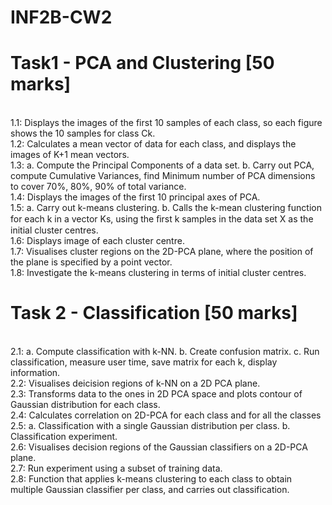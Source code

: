 # INF2B-CW2

# Task1 - PCA and Clustering [50 marks]
</br>1.1: Displays the images of the first 10 samples of each class, so each figure shows the 10 samples for class Ck.
</br>1.2: Calculates a mean vector of data for each class, and displays the images of K+1 mean vectors.
</br>1.3: a. Compute the Principal Components of a data set. b. Carry out PCA, compute Cumulative Variances, find Minimum number of PCA dimensions to cover 70%, 80%, 90% of total variance. 
</br>1.4: Displays the images of the first 10 principal axes of PCA.
</br>1.5: a. Carry out k-means clustering. b. Calls the k-mean clustering function for each k in a vector Ks, using the ﬁrst k samples in the data set X as the initial cluster centres.
</br>1.6: Displays image of each cluster centre.
</br>1.7: Visualises cluster regions on the 2D-PCA plane, where the position of the plane is specified by a point vector.
</br>1.8: Investigate the k-means clustering in terms of initial cluster centres.

# Task 2 - Classification [50 marks]
</br>2.1: a. Compute classification with k-NN. b. Create confusion matrix. c. Run classification, measure user time, save matrix for each k, display information.
</br>2.2: Visualises deicision regions of k-NN on a 2D PCA plane.
</br>2.3: Transforms data to the ones in 2D PCA space and plots contour of Gaussian distribution for each class.
</br>2.4: Calculates correlation on 2D-PCA for each class and for all the classes
</br>2.5: a. Classification with a single Gaussian distribution per class. b. Classification experiment.
</br>2.6: Visualises decision regions of the Gaussian classifiers on a 2D-PCA plane.
</br>2.7: Run experiment using a subset of training data.
</br>2.8: Function that applies k-means clustering to each class to obtain multiple Gaussian classifier per class, and carries out classification.
